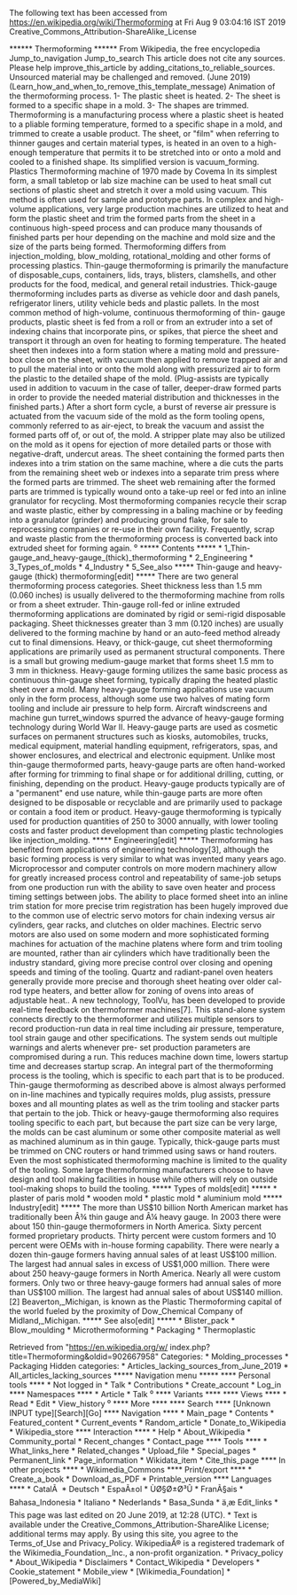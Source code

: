 The following text has been accessed from https://en.wikipedia.org/wiki/Thermoforming at Fri Aug 9 03:04:16 IST 2019
Creative_Commons_Attribution-ShareAlike_License





















****** Thermoforming ******
From Wikipedia, the free encyclopedia
Jump_to_navigation Jump_to_search
 This article does not cite any sources. Please help improve_this_article by
 adding_citations_to_reliable_sources. Unsourced material may be challenged and
 removed. (June 2019)(Learn_how_and_when_to_remove_this_template_message)
Animation of the thermoforming process. 1- The plastic sheet is heated. 2- The
sheet is formed to a specific shape in a mold. 3- The shapes are trimmed.
Thermoforming is a manufacturing process where a plastic sheet is heated to a
pliable forming temperature, formed to a specific shape in a mold, and trimmed
to create a usable product. The sheet, or "film" when referring to thinner
gauges and certain material types, is heated in an oven to a high-enough
temperature that permits it to be stretched into or onto a mold and cooled to a
finished shape. Its simplified version is vacuum_forming.
Plastics Thermoforming machine of 1970 made by Covema
In its simplest form, a small tabletop or lab size machine can be used to heat
small cut sections of plastic sheet and stretch it over a mold using vacuum.
This method is often used for sample and prototype parts. In complex and high-
volume applications, very large production machines are utilized to heat and
form the plastic sheet and trim the formed parts from the sheet in a continuous
high-speed process and can produce many thousands of finished parts per hour
depending on the machine and mold size and the size of the parts being formed.
Thermoforming differs from injection_molding, blow_molding, rotational_molding
and other forms of processing plastics. Thin-gauge thermoforming is primarily
the manufacture of disposable_cups, containers, lids, trays, blisters,
clamshells, and other products for the food, medical, and general retail
industries. Thick-gauge thermoforming includes parts as diverse as vehicle door
and dash panels, refrigerator liners, utility vehicle beds and plastic pallets.
In the most common method of high-volume, continuous thermoforming of thin-
gauge products, plastic sheet is fed from a roll or from an extruder into a set
of indexing chains that incorporate pins, or spikes, that pierce the sheet and
transport it through an oven for heating to forming temperature. The heated
sheet then indexes into a form station where a mating mold and pressure-box
close on the sheet, with vacuum then applied to remove trapped air and to pull
the material into or onto the mold along with pressurized air to form the
plastic to the detailed shape of the mold. (Plug-assists are typically used in
addition to vacuum in the case of taller, deeper-draw formed parts in order to
provide the needed material distribution and thicknesses in the finished
parts.) After a short form cycle, a burst of reverse air pressure is actuated
from the vacuum side of the mold as the form tooling opens, commonly referred
to as air-eject, to break the vacuum and assist the formed parts off of, or out
of, the mold. A stripper plate may also be utilized on the mold as it opens for
ejection of more detailed parts or those with negative-draft, undercut areas.
The sheet containing the formed parts then indexes into a trim station on the
same machine, where a die cuts the parts from the remaining sheet web or
indexes into a separate trim press where the formed parts are trimmed. The
sheet web remaining after the formed parts are trimmed is typically wound onto
a take-up reel or fed into an inline granulator for recycling.
Most thermoforming companies recycle their scrap and waste plastic, either by
compressing in a baling machine or by feeding into a granulator (grinder) and
producing ground flake, for sale to reprocessing companies or re-use in their
own facility. Frequently, scrap and waste plastic from the thermoforming
process is converted back into extruded sheet for forming again.
⁰
***** Contents *****
    * 1_Thin-gauge_and_heavy-gauge_(thick)_thermoforming
    * 2_Engineering
    * 3_Types_of_molds
    * 4_Industry
    * 5_See_also
***** Thin-gauge and heavy-gauge (thick) thermoforming[edit] *****
There are two general thermoforming process categories. Sheet thickness less
than 1.5 mm (0.060 inches) is usually delivered to the thermoforming machine
from rolls or from a sheet extruder. Thin-gauge roll-fed or inline extruded
thermoforming applications are dominated by rigid or semi-rigid disposable
packaging. Sheet thicknesses greater than 3 mm (0.120 inches) are usually
delivered to the forming machine by hand or an auto-feed method already cut to
final dimensions. Heavy, or thick-gauge, cut sheet thermoforming applications
are primarily used as permanent structural components. There is a small but
growing medium-gauge market that forms sheet 1.5 mm to 3 mm in thickness.
Heavy-gauge forming utilizes the same basic process as continuous thin-gauge
sheet forming, typically draping the heated plastic sheet over a mold. Many
heavy-gauge forming applications use vacuum only in the form process, although
some use two halves of mating form tooling and include air pressure to help
form. Aircraft windscreens and machine gun turret_windows spurred the advance
of heavy-gauge forming technology during World War II. Heavy-gauge parts are
used as cosmetic surfaces on permanent structures such as kiosks, automobiles,
trucks, medical equipment, material handling equipment, refrigerators, spas,
and shower enclosures, and electrical and electronic equipment. Unlike most
thin-gauge thermoformed parts, heavy-gauge parts are often hand-worked after
forming for trimming to final shape or for additional drilling, cutting, or
finishing, depending on the product. Heavy-gauge products typically are of a
"permanent" end use nature, while thin-gauge parts are more often designed to
be disposable or recyclable and are primarily used to package or contain a food
item or product. Heavy-gauge thermoforming is typically used for production
quantities of 250 to 3000 annually, with lower tooling costs and faster product
development than competing plastic technologies like injection_molding.
***** Engineering[edit] *****
Thermoforming has benefited from applications of engineering technology[3],
although the basic forming process is very similar to what was invented many
years ago. Microprocessor and computer controls on more modern machinery allow
for greatly increased process control and repeatability of same-job setups from
one production run with the ability to save oven heater and process timing
settings between jobs. The ability to place formed sheet into an inline trim
station for more precise trim registration has been hugely improved due to the
common use of electric servo motors for chain indexing versus air cylinders,
gear racks, and clutches on older machines. Electric servo motors are also used
on some modern and more sophisticated forming machines for actuation of the
machine platens where form and trim tooling are mounted, rather than air
cylinders which have traditionally been the industry standard, giving more
precise control over closing and opening speeds and timing of the tooling.
Quartz and radiant-panel oven heaters generally provide more precise and
thorough sheet heating over older cal-rod type heaters, and better allow for
zoning of ovens into areas of adjustable heat..
A new technology, ToolVu, has been developed to provide real-time feedback on
thermoformer machines[7]. This stand-alone system connects directly to the
thermoformer and utilizes multiple sensors to record production-run data in
real time including air pressure, temperature, tool strain gauge and other
specifications. The system sends out multiple warnings and alerts whenever pre-
set production parameters are compromised during a run. This reduces machine
down time, lowers startup time and decreases startup scrap.
An integral part of the thermoforming process is the tooling, which is specific
to each part that is to be produced. Thin-gauge thermoforming as described
above is almost always performed on in-line machines and typically requires
molds, plug assists, pressure boxes and all mounting plates as well as the trim
tooling and stacker parts that pertain to the job. Thick or heavy-gauge
thermoforming also requires tooling specific to each part, but because the part
size can be very large, the molds can be cast aluminum or some other composite
material as well as machined aluminum as in thin gauge. Typically, thick-gauge
parts must be trimmed on CNC routers or hand trimmed using saws or hand
routers. Even the most sophisticated thermoforming machine is limited to the
quality of the tooling. Some large thermoforming manufacturers choose to have
design and tool making facilities in house while others will rely on outside
tool-making shops to build the tooling.
***** Types of molds[edit] *****
    * plaster of paris mold
    * wooden mold
    * plastic mold
    * aluminium mold
***** Industry[edit] *****
The more than US\$10 billion North American market has traditionally been Â¾
thin gauge and Â¼ heavy gauge. In 2003 there were about 150 thin-gauge
thermoformers in North America. Sixty percent formed proprietary products.
Thirty percent were custom formers and 10 percent were OEMs with in-house
forming capability. There were nearly a dozen thin-gauge formers having annual
sales of at least US\$100 million. The largest had annual sales in excess of
US\$1,000 million. There were about 250 heavy-gauge formers in North America.
Nearly all were custom formers. Only two or three heavy-gauge formers had
annual sales of more than US\$100 million. The largest had annual sales of
about US\$140 million.[2] Beaverton,_Michigan, is known as the Plastic
Thermoforming capital of the world fueled by the proximity of Dow_Chemical
Company of Midland,_Michigan.
***** See also[edit] *****
    * Blister_pack
    * Blow_moulding
    * Microthermoforming
    * Packaging
    * Thermoplastic

Retrieved from "https://en.wikipedia.org/w/
index.php?title=Thermoforming&oldid=902667958"
Categories:
    * Molding_processes
    * Packaging
Hidden categories:
    * Articles_lacking_sources_from_June_2019
    * All_articles_lacking_sources
***** Navigation menu *****
**** Personal tools ****
    * Not logged in
    * Talk
    * Contributions
    * Create_account
    * Log_in
**** Namespaces ****
    * Article
    * Talk
⁰
**** Variants ****
**** Views ****
    * Read
    * Edit
    * View_history
⁰
**** More ****
**** Search ****
[Unknown INPUT type][Search][Go]
**** Navigation ****
    * Main_page
    * Contents
    * Featured_content
    * Current_events
    * Random_article
    * Donate_to_Wikipedia
    * Wikipedia_store
**** Interaction ****
    * Help
    * About_Wikipedia
    * Community_portal
    * Recent_changes
    * Contact_page
**** Tools ****
    * What_links_here
    * Related_changes
    * Upload_file
    * Special_pages
    * Permanent_link
    * Page_information
    * Wikidata_item
    * Cite_this_page
**** In other projects ****
    * Wikimedia_Commons
**** Print/export ****
    * Create_a_book
    * Download_as_PDF
    * Printable_version
**** Languages ****
    * CatalÃ 
    * Deutsch
    * EspaÃ±ol
    * ÙØ§Ø±Ø³Û
    * FranÃ§ais
    * Bahasa_Indonesia
    * Italiano
    * Nederlands
    * Basa_Sunda
    * ä¸­æ
Edit_links
    * This page was last edited on 20 June 2019, at 12:28 (UTC).
    * Text is available under the Creative_Commons_Attribution-ShareAlike
      License; additional terms may apply. By using this site, you agree to the
      Terms_of_Use and Privacy_Policy. WikipediaÂ® is a registered trademark of
      the Wikimedia_Foundation,_Inc., a non-profit organization.
    * Privacy_policy
    * About_Wikipedia
    * Disclaimers
    * Contact_Wikipedia
    * Developers
    * Cookie_statement
    * Mobile_view
    * [Wikimedia_Foundation]
    * [Powered_by_MediaWiki]
